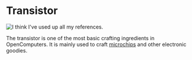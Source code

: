 # Transistor

![I think I've used up all my references.](oredict:opencomputers:materialTransistor)

The transistor is one of the most basic crafting ingredients in OpenComputers. It is mainly used to craft [microchips](chip1.md) and other electronic goodies.
